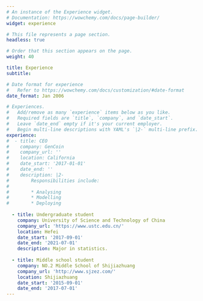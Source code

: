```yaml
---
# An instance of the Experience widget.
# Documentation: https://wowchemy.com/docs/page-builder/
widget: experience

# This file represents a page section.
headless: true

# Order that this section appears on the page.
weight: 40

title: Experience
subtitle:

# Date format for experience
#   Refer to https://wowchemy.com/docs/customization/#date-format
date_format: Jan 2006

# Experiences.
#   Add/remove as many `experience` items below as you like.
#   Required fields are `title`, `company`, and `date_start`.
#   Leave `date_end` empty if it's your current employer.
#   Begin multi-line descriptions with YAML's `|2-` multi-line prefix.
experience:
#  - title: CEO
#    company: GenCoin
#    company_url: ''
#    location: California
#    date_start: '2017-01-01'
#    date_end: ''
#    description: |2-
#        Responsibilities include:
#        
#        * Analysing
#        * Modelling
#        * Deploying
        
  - title: Undergraduate student
    company: University of Science and Technology of China
    company_url: 'https://www.ustc.edu.cn/'
    location: Hefei
    date_start: '2017-09-01'
    date_end: '2021-07-01'
    description: Major in statistics.
    
  - title: Middle school student
    company: NO.2 Middle School of Shijiazhuang
    company_url: 'http://www.sjzez.com/'
    location: Shijiazhuang
    date_start: '2015-09-01'
    date_end: '2017-07-01'
---
```

